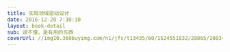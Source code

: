 ```yaml
---
title: 实现领域驱动设计
date: 2016-12-20 7:30:10
layout: book-detail
sub: 读不懂，是有用的东西
coverUrl: //img10.360buyimg.com/n1/jfs/t13435/60/1524551832/28865/108349a3/5a226c04N47f69577.jpg
---
```

